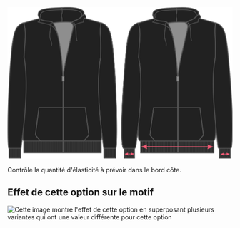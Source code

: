 ![Élasticité du bord côte](./ribbingstretch.svg)

Contrôle la quantité d'élasticité à prévoir dans le bord côte.

## Effet de cette option sur le motif

![Cette image montre l'effet de cette option en superposant plusieurs variantes qui ont une valeur différente pour cette option](huey\_ribbingstretch\_sample.svg "Effet de cette option sur le motif")
